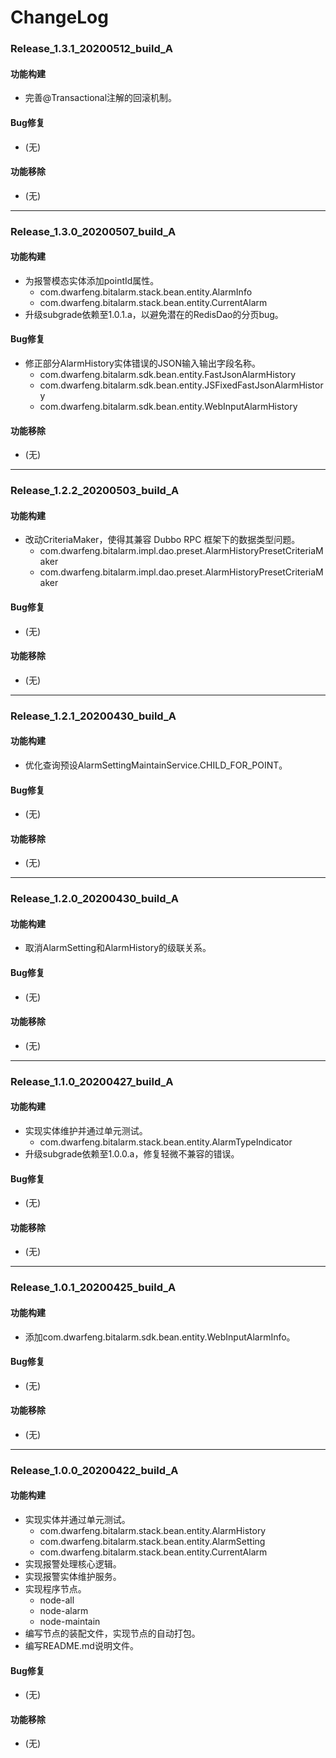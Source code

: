 # ChangeLog

### Release_1.3.1_20200512_build_A

#### 功能构建

- 完善@Transactional注解的回滚机制。

#### Bug修复

- (无)

#### 功能移除

- (无)

---

### Release_1.3.0_20200507_build_A

#### 功能构建

- 为报警模态实体添加pointId属性。
  - com.dwarfeng.bitalarm.stack.bean.entity.AlarmInfo
  - com.dwarfeng.bitalarm.stack.bean.entity.CurrentAlarm
- 升级subgrade依赖至1.0.1.a，以避免潜在的RedisDao的分页bug。

#### Bug修复

- 修正部分AlarmHistory实体错误的JSON输入输出字段名称。
  - com.dwarfeng.bitalarm.sdk.bean.entity.FastJsonAlarmHistory
  - com.dwarfeng.bitalarm.sdk.bean.entity.JSFixedFastJsonAlarmHistory
  - com.dwarfeng.bitalarm.sdk.bean.entity.WebInputAlarmHistory

#### 功能移除

- (无)

---

### Release_1.2.2_20200503_build_A

#### 功能构建

- 改动CriteriaMaker，使得其兼容 Dubbo RPC 框架下的数据类型问题。
  - com.dwarfeng.bitalarm.impl.dao.preset.AlarmHistoryPresetCriteriaMaker
  - com.dwarfeng.bitalarm.impl.dao.preset.AlarmHistoryPresetCriteriaMaker

#### Bug修复

- (无)

#### 功能移除

- (无)

---

### Release_1.2.1_20200430_build_A

#### 功能构建

- 优化查询预设AlarmSettingMaintainService.CHILD_FOR_POINT。

#### Bug修复

- (无)

#### 功能移除

- (无)

---

### Release_1.2.0_20200430_build_A

#### 功能构建

- 取消AlarmSetting和AlarmHistory的级联关系。

#### Bug修复

- (无)

#### 功能移除

- (无)

---

### Release_1.1.0_20200427_build_A

#### 功能构建

- 实现实体维护并通过单元测试。
  - com.dwarfeng.bitalarm.stack.bean.entity.AlarmTypeIndicator
- 升级subgrade依赖至1.0.0.a，修复轻微不兼容的错误。

#### Bug修复

- (无)

#### 功能移除

- (无)

---

### Release_1.0.1_20200425_build_A

#### 功能构建

- 添加com.dwarfeng.bitalarm.sdk.bean.entity.WebInputAlarmInfo。

#### Bug修复

- (无)

#### 功能移除

- (无)

---

### Release_1.0.0_20200422_build_A

#### 功能构建

- 实现实体并通过单元测试。
  - com.dwarfeng.bitalarm.stack.bean.entity.AlarmHistory
  - com.dwarfeng.bitalarm.stack.bean.entity.AlarmSetting
  - com.dwarfeng.bitalarm.stack.bean.entity.CurrentAlarm
- 实现报警处理核心逻辑。
- 实现报警实体维护服务。
- 实现程序节点。
  - node-all
  - node-alarm
  - node-maintain
- 编写节点的装配文件，实现节点的自动打包。
- 编写README.md说明文件。

#### Bug修复

- (无)

#### 功能移除

- (无)
